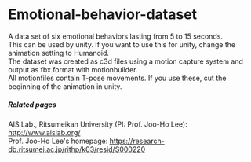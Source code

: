 # Emotional-behavior-dataset
A data set of six emotional behaviors lasting from 5 to 15 seconds.  
This can be used by unity. If you want to use this for unity, change the animation setting to Humanoid.  
The dataset was created as c3d files using a motion capture system and output as fbx format with motionbuilder.  
All motionfiles contain T-pose movements. If you use these, cut the beginning of the animation in unity.

##### Related pages
AIS Lab., Ritsumeikan University (PI: Prof. Joo-Ho Lee): http://www.aislab.org/  
Prof. Joo-Ho Lee's homepage: https://research-db.ritsumei.ac.jp/rithp/k03/resid/S000220
